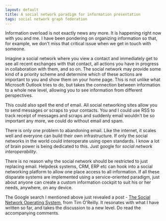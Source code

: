 ```yaml
---
layout: default
title: A social network paradigm for information presentation
tags: social network graph federation
---
```


Information overload is not exactly news any more. It is happening right now with you and me. I have been pondering on organizing information so that, for example, we don't miss that critical issue when we get in touch with someone.

Imagine a social network where you view a contact and immediately get to see all recent exchanges with that contact, all actions you have in progress in collaboration with them, and so on. The social network may provide some kind of a priority scheme and determine which of these actions are important to you and show them on your home page. This is not unlike what Microsoft Outlook tries to do, but takes the connection between information to a whole new level, allowing you to see information from different perspectives.

This could also spell the end of email. All social networking sites allow you to send messages or scraps to your contacts. You and I could use RSS to track receipt of messages and scraps and suddenly email wouldn't be so important any more, we could do without email and spam.

There is only one problem to abandoning email. Like the internet, it scales well and everyone can build their own infrastructure. If only the social networks in the world could interoperate using open standards. I know a lot of brain power is being dedicated to this. Just google for _social network interoperability_.

There is no reason why the social network should be restricted to just replacing email. Helpdesk systems, CRM, ERP etc can hook into a social networking platform to allow one place access to all information. If all these disparate systems are implemented using a service-oriented paradigm, just about anyone can create a custom information cockpit to suit his or her needs, anywhere, on any device.

The Google search I mentioned above just revealed a post - [The Social Network Operating System](http://radar.oreilly.com/2007/10/the-social-network-operating-s.html), from Tim O'Reilly. It resonates with what I have written so far, and takes the discussion to a new level. Do read the accompanying comments.
